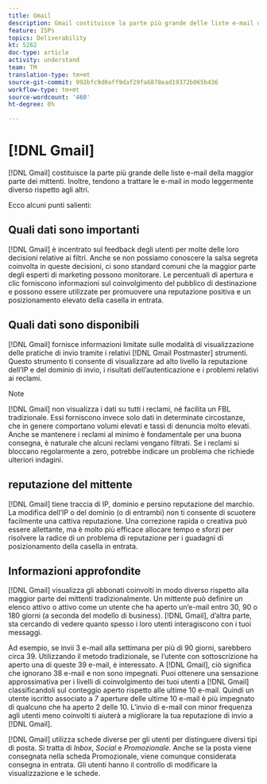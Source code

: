 ```yaml
---
title: Gmail
description: Gmail costituisce la parte più grande delle liste e-mail della maggior parte dei mittenti. Inoltre, tendono a trattare le e-mail in modo leggermente diverso rispetto agli altri.
feature: ISPs
topics: Deliverability
kt: 5262
doc-type: article
activity: understand
team: TM
translation-type: tm+mt
source-git-commit: 992bfc9d0aff9daf29fa6878ead19372b065b436
workflow-type: tm+mt
source-wordcount: '460'
ht-degree: 0%

---
```



# [!DNL Gmail]

[!DNL Gmail] costituisce la parte più grande delle liste e-mail della maggior parte dei mittenti. Inoltre, tendono a trattare le e-mail in modo leggermente diverso rispetto agli altri.

Ecco alcuni punti salienti:

## Quali dati sono importanti

[!DNL Gmail] è incentrato sul feedback degli utenti per molte delle loro decisioni relative ai filtri. Anche se non possiamo conoscere la salsa segreta coinvolta in queste decisioni, ci sono standard comuni che la maggior parte degli esperti di marketing possono monitorare. Le percentuali di apertura e clic forniscono informazioni sul coinvolgimento del pubblico di destinazione e possono essere utilizzate per promuovere una reputazione positiva e un posizionamento elevato della casella in entrata.

## Quali dati sono disponibili

[!DNL Gmail] fornisce informazioni limitate sulle modalità di visualizzazione delle pratiche di invio tramite i relativi  [!DNL Gmail Postmaster] strumenti. Questo strumento ti consente di visualizzare ad alto livello la reputazione dell’IP e del dominio di invio, i risultati dell’autenticazione e i problemi relativi ai reclami.

>[!NOTE]
>
>[!DNL Gmail] non visualizza i dati su tutti i reclami, né facilita un FBL tradizionale. Essi forniscono invece solo dati in determinate circostanze, che in genere comportano volumi elevati e tassi di denuncia molto elevati. Anche se mantenere i reclami al minimo è fondamentale per una buona consegna, è naturale che alcuni reclami vengano filtrati. Se i reclami si bloccano regolarmente a zero, potrebbe indicare un problema che richiede ulteriori indagini.

## reputazione del mittente

[!DNL Gmail] tiene traccia di IP, dominio e persino reputazione del marchio. La modifica dell’IP o del dominio (o di entrambi) non ti consente di scuotere facilmente una cattiva reputazione. Una correzione rapida o creativa può essere allettante, ma è molto più efficace allocare tempo e sforzi per risolvere la radice di un problema di reputazione per i guadagni di posizionamento della casella in entrata.

## Informazioni approfondite

[!DNL Gmail] visualizza gli abbonati coinvolti in modo diverso rispetto alla maggior parte dei mittenti tradizionalmente. Un mittente può definire un elenco attivo o attivo come un utente che ha aperto un’e-mail entro 30, 90 o 180 giorni (a seconda del modello di business). [!DNL Gmail], d’altra parte, sta cercando di vedere quanto spesso i loro utenti interagiscono con i tuoi messaggi.

Ad esempio, se invii 3 e-mail alla settimana per più di 90 giorni, sarebbero circa 39. Utilizzando il metodo tradizionale, se l’utente con sottoscrizione ha aperto una di queste 39 e-mail, è interessato. A [!DNL Gmail], ciò significa che ignorano 38 e-mail e non sono impegnati. Puoi ottenere una sensazione approssimativa per i livelli di coinvolgimento dei tuoi utenti a [!DNL Gmail] classificandoli sul conteggio aperto rispetto alle ultime 10 e-mail. Quindi un utente iscritto associato a 7 aperture delle ultime 10 e-mail è più impegnato di qualcuno che ha aperto 2 delle 10. L’invio di e-mail con minor frequenza agli utenti meno coinvolti ti aiuterà a migliorare la tua reputazione di invio a [!DNL Gmail].

[!DNL Gmail] utilizza schede diverse per gli utenti per distinguere diversi tipi di posta. Si tratta di *Inbox*, *Social* e *Promozionale*. Anche se la posta viene consegnata nella scheda Promozionale, viene comunque considerata consegna in entrata. Gli utenti hanno il controllo di modificare la visualizzazione e le schede.
